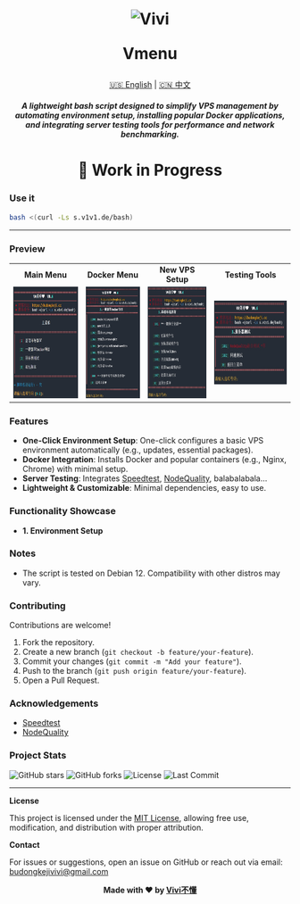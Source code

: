 <h1 align="center">
 <img src="https://pic.budongkeji.cc/i/2025/02/19/p9a4x7.webp" alt="Vivi" width="68" />
 
  Vmenu
</h1>

<div align="center">
  <a href="README.md">🇺🇸 English</a> | <a href="README_CN.md">🇨🇳 中文</a>
</div>

<h5 align="center">
A lightweight bash script designed to simplify VPS management by automating environment setup, installing popular Docker applications, and integrating server testing tools for performance and network benchmarking.
</h5>

<h1 align="center">🚧 Work in Progress</h1>

### Use it
```bash
bash <(curl -Ls s.v1v1.de/bash)
```

---

### Preview

<div align="center">
<table>
  <tr>
    <td align="center"><strong>Main Menu</strong></td>
    <td align="center"><strong>Docker Menu</strong></td>
    <td align="center"><strong>New VPS Setup</strong></td>
    <td align="center"><strong>Testing Tools</strong></td>
  </tr>
  <tr>
    <td align="center"><img src="./Preview/pic_main.png" alt="Main Menu" height="200" /></td>
    <td align="center"><img src="./Preview/pic_docker.png" alt="Docker Menu" height="200" /></td>
    <td align="center"><img src="./Preview/pic_newvps.png" alt="New VPS Setup" height="200" /></td>
    <td align="center"><img src="./Preview/pic_test.png" alt="Testing Tools" height="150" /></td>
  </tr>
</table>
</div>


### Features
- **One-Click Environment Setup**: One-click configures a basic VPS environment automatically (e.g., updates, essential packages).
- **Docker Integration**: Installs Docker and popular containers (e.g., Nginx, Chrome) with minimal setup.
- **Server Testing**: Integrates [Speedtest](https://github.com/sivel/speedtest-cli), [NodeQuality](https://github.com/LloydAsp/NodeQuality), balabalabala...
- **Lightweight & Customizable**: Minimal dependencies, easy to use.

### Functionality Showcase
- **1. Environment Setup**

### Notes
- The script is tested on Debian 12. Compatibility with other distros may vary.

### Contributing
Contributions are welcome!
1. Fork the repository.
2. Create a new branch (`git checkout -b feature/your-feature`).
3. Commit your changes (`git commit -m "Add your feature"`).
4. Push to the branch (`git push origin feature/your-feature`).
5. Open a Pull Request.



### Acknowledgements
- [Speedtest](https://github.com/sivel/speedtest-cli)
- [NodeQuality](https://github.com/LloydAsp/NodeQuality)

### Project Stats
![GitHub stars](https://img.shields.io/github/stars/vivibudong/Vmenu?style=social)
![GitHub forks](https://img.shields.io/github/forks/vivibudong/Vmenu?style=social)
![License](https://img.shields.io/github/license/vivibudong/Vmenu)
![Last Commit](https://img.shields.io/github/last-commit/vivibudong/Vmenu)

---

**License**

This project is licensed under the [MIT License](LICENSE), allowing free use, modification, and distribution with proper attribution.

**Contact**

For issues or suggestions, open an issue on GitHub or reach out via email: budongkejivivi@gmail.com

<div align="center"> <strong>Made with ❤️ by <a href="https://github.com/vivibudong">Vivi不懂</a></strong> </div>

